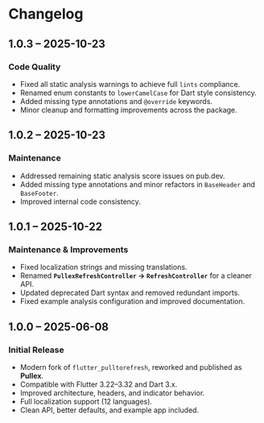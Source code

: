 # Changelog

## 1.0.3 – 2025-10-23

### Code Quality
- Fixed all static analysis warnings to achieve full `lints` compliance.
- Renamed enum constants to `lowerCamelCase` for Dart style consistency.
- Added missing type annotations and `@override` keywords.
- Minor cleanup and formatting improvements across the package.

## 1.0.2 – 2025-10-23

### Maintenance
- Addressed remaining static analysis score issues on pub.dev.
- Added missing type annotations and minor refactors in `BaseHeader` and `BaseFooter`.
- Improved internal code consistency.

## 1.0.1 – 2025-10-22

### Maintenance & Improvements
- Fixed localization strings and missing translations.
- Renamed **`PullexRefreshController` → `RefreshController`** for a cleaner API.
- Updated deprecated Dart syntax and removed redundant imports.
- Fixed example analysis configuration and improved documentation.

## 1.0.0 – 2025-06-08

### Initial Release
- Modern fork of `flutter_pulltorefresh`, reworked and published as **Pullex**.
- Compatible with Flutter 3.22–3.32 and Dart 3.x.
- Improved architecture, headers, and indicator behavior.
- Full localization support (12 languages).
- Clean API, better defaults, and example app included.
